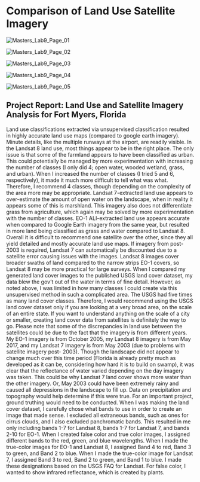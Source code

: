 # Comparison of Land Use Satellite Imagery

![Masters_Lab9_Page_01](https://user-images.githubusercontent.com/45399983/133866112-f5df561e-3dfa-4445-aa69-933766e9ddcd.png)



![Masters_Lab9_Page_02](https://user-images.githubusercontent.com/45399983/133866115-f97445f7-9ed3-4aff-ba7f-71def7983628.png)



![Masters_Lab9_Page_03](https://user-images.githubusercontent.com/45399983/133866120-099b9b59-0985-4b50-9471-fe084a62d0fb.png)



![Masters_Lab9_Page_04](https://user-images.githubusercontent.com/45399983/133866123-dbd341ba-61d7-4966-a175-1705303d06a4.png)



![Masters_Lab9_Page_05](https://user-images.githubusercontent.com/45399983/133866128-e1551b22-d4a1-4b02-91c2-5aa01063db6e.png)



## Project Report: Land Use and Satellite Imagery Analysis for Fort Myers, Florida

Land use classifications extracted via unsupervised classification resulted in highly accurate land use maps
(compared to google earth imagery). Minute details, like the multiple runways at the airport, are readily
visible. In the Landsat 8 land use, most things appear to be in the right place. The only issue is that some
of the farmland appears to have been classified as urban. This could potentially be managed by more
experimentation with increasing the number of classes (I only did 4; open water, wooded wetland, grass,
and urban). When I increased the number of classes (I tried 5 and 6, respectively), it made it much more
difficult to tell what was what. Therefore, I recommend 4 classes, though depending on the complexity of
the area more may be appropriate. Landsat 7-extracted land use appears to over-estimate the amount of
open water on the landscape, when in reality it appears some of this is marshland. This imagery also does
not differentiate grass from agriculture, which again may be solved by more experimentation with the
number of classes. EO-1 ALI-extracted land use appears accurate when compared to Google Earth imagery
from the same year, but resulted in more land being classified as grass and water compared to Landsat 8.
Overall it is difficult to recommend one satellite over the other, since they all yield detailed and mostly
accurate land use maps. If imagery from post-2003 is required, Landsat 7 can automatically be discounted
due to a satellite error causing issues with the images. Landsat 8 images cover broader swaths of land
compared to the narrow strips EO-1 covers, so Landsat 8 may be more practical for large surveys. When I
compared my generated land cover images to the published USGS land cover dataset, my data blew the
gov’t out of the water in terms of fine detail. However, as noted above, I was limited in how many classes
I could create via this unsupervised method in such a complicated area. The USGS had five times as many
land cover classes. Therefore, I would recommend using the USGS land cover dataset only if you are
looking at a very broad area, on the scale of an entire state. If you want to understand anything on the
scale of a city or smaller, creating land cover data from satellites is definitely the way to go.
Please note that some of the discrepancies in land use between the satellites could be due to the fact that
the imagery is from different years. My EO-1 imagery is from October 2005, my Landsat 8 imagery is from
May 2017, and my Landsat 7 imagery is from May 2003 (due to problems with satellite imagery post-
2003). Though the landscape did not appear to change much over this time period (Florida is already
pretty much as developed as it can be, considering how hard it is to build on swamp), it was clear that the
reflectance of water varied depending on the day imagery was taken. This could be why Landsat 7 land
cover shows more water than the other imagery. Or, May 2003 could have been extremely rainy and
caused all depressions in the landscape to fill up. Data on precipitation and topography would help
determine if this were true. For an important project, ground truthing would need to be conducted.
When I was making the land cover dataset, I carefully chose what bands to use in order to create an image
that made sense. I excluded all extraneous bands, such as ones for cirrus clouds, and I also excluded
panchromatic bands. This resulted in me only including bands 1-7 for Landsat 8, bands 1-7 for Landsat 7,
and bands 2-10 for EO-1. When I created false color and true color images, I assigned different bands to
the red, green, and blue wavelengths. When I made the true-color images for EO-1 and Landsat 8, I
assigned Band 4 to red, Band 3 to green, and Band 2 to blue. When I made the true-color image for Landsat
7, I assigned Band 3 to red, Band 2 to green, and Band 1 to blue. I made these designations based on the
USGS FAQ for Landsat. For false color, I wanted to show infrared reflectance, which is created by plants.
